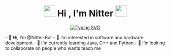 <!---Header--->
<h1 align="center"><img src="https://github.com/Nitter-Bot/Imagenes/blob/main/Hackerman.gif" width="35"><b> Hi , I'm Nitter </b><img src="https://github.com/Nitter-Bot/Imagenes/blob/main/Hackerman.gif" width="35"></h1>

<!---SVG Animation--->
<p align="center">
<a href="https://git.io/typing-svg"><img src="https://readme-typing-svg.demolab.com?font=Fira+Code&size=25&pause=1000&color=FFF277&center=true&random=false&width=450&height=100&lines=Computer+Engineering+Student;UNAM+Engineering+Faculty" alt="Typing SVG" /></a>
</p>
  - 👋 Hi, I’m @Nitter-Bot
- 👀 I’m interested in software and hardware development
- 🌱 I’m currently learning Java, C++  and Python
- 💞️ I’m looking to collaborate on people who wants teach me


<!---
Nitter-Bot/Nitter-Bot is a ✨ special ✨ repository because its `README.md` (this file) appears on your GitHub profile.
You can click the Preview link to take a look at your changes.
--->
